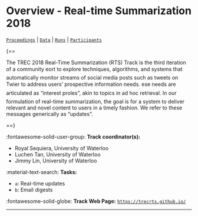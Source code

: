 # Overview - Real-time Summarization 2018

[`Proceedings`](./proceedings.md) | [`Data`](./data.md) | [`Runs`](./runs.md) | [`Participants`](./participants.md)

{==

The TREC 2018 Real-Time Summarization (RTS) Track is the third iteration of a community eort to explore techniques, algorithms, and systems that automatically monitor streams of social media posts such as tweets on Twier to address users’ prospective information needs. ese needs are articulated as “interest proles”, akin to topics in ad hoc retrieval. In our formulation of real-time summarization, the goal is for a system to deliver relevant and novel content to users in a timely fashion. We refer to these messages generically as “updates”.

==}

:fontawesome-solid-user-group: **Track coordinator(s):**

- Royal Sequiera, University of Waterloo 
- Luchen Tan, University of Waterloo 
- Jimmy Lin, University of Waterloo 

:material-text-search: **Tasks:**

- `a`: Real-time updates 
- `b`: Email digests 

:fontawesome-solid-globe: **Track Web Page:** [`https://trecrts.github.io/`](https://trecrts.github.io/) 

---

